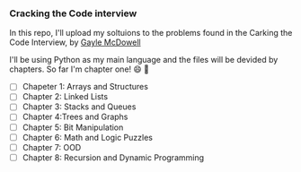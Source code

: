 ### Cracking the Code interview

In this repo, I'll upload my soltuions to the problems found in the Carking the Code Interview, by [Gayle McDowell](https://www.amazon.com.br/Cracking-Coding-Interview-Programming-Questions/dp/0984782850)

I'll be using Python as my main language and the files will be devided by chapters. So far I'm chapter one! 😄 🎉️

* [ ] Chapeter 1: Arrays and Structures
* [ ] Chapter 2: Linked Lists
* [ ] Chapter 3: Stacks and Queues
* [ ] Chapter 4:Trees and Graphs
* [ ] Chapter 5: Bit Manipulation
* [ ] Chapter 6: Math and Logic Puzzles
* [ ] Chapter 7: OOD
* [ ] Chapter 8: Recursion and Dynamic Programming
